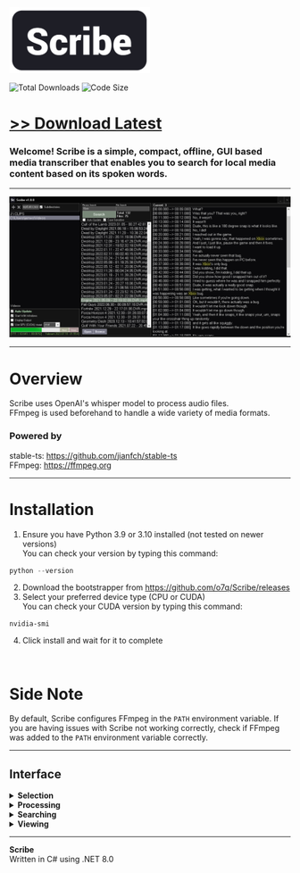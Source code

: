 <img src="assets/images/banner.png" width="50%">

![Total Downloads](https://img.shields.io/github/downloads/o7q/Scribe/total?logo=github&label=Total%20Downloads&color=%232fd653)
![Code Size](https://img.shields.io/github/languages/code-size/o7q/Scribe?logo=github&label=Code%20Size&color=%23b65cff)


# [<b>>> Download Latest</b>](https://github.com/o7q/Scribe/releases/latest/download/Scribe.exe)
### Welcome! Scribe is a simple, compact, offline, GUI based media transcriber that enables you to search for local media content based on its spoken words.

---

<img src="assets/images/program.png">

---

# Overview
Scribe uses OpenAI's whisper model to process audio files.\
FFmpeg is used beforehand to handle a wide variety of media formats.

### **Powered by**
stable-ts: https://github.com/jianfch/stable-ts \
FFmpeg: https://ffmpeg.org

---

# Installation

1. Ensure you have Python 3.9 or 3.10 installed (not tested on newer versions) \
You can check your version by typing this command:
```powershell
python --version
```
2. Download the bootstrapper from https://github.com/o7q/Scribe/releases
3. Select your preferred device type (CPU or CUDA) \
You can check your CUDA version by typing this command:
```
nvidia-smi
```
4. Click install and wait for it to complete

<br>

# Side Note
By default, Scribe configures FFmpeg in the `PATH` environment variable. If you are having issues with Scribe not working correctly, check if FFmpeg was added to the `PATH` environment variable correctly.

---

## **Interface**

<details>
<summary><b>Selection</b></summary>

- **Add Folder** Adds a watch folder to scan from
- **Remove Folder** Removes the selected watch folder
- **Filetypes** Filetypes formats to scan for (separate with a comma)
- **Scan Subdirectories** Enable the scanning of subdirectories

</details>

<details>
<summary><b>Processing</b></summary>

- **Start With Windows** Makes the program start with your computer
- **Auto Update** Enable the automatic processing of watch folders
- **Use GPU (CUDA)** Enable the usage of supported NVIDIA CUDA GPUs
- **Model** The model for the whisper speech-to-text algorithm (default is: **small**)
- **Language** The language for the whisper speech-to-text algorithm (default is: **English**)
- **Media Buffer** The amount of media files Scribe will buffer before finalizing, the higher the number the faster the processing, but **I wouldn't recommend going above 30** because of limitations relating the the Windows Command Prompt. (this because the max command length is 8191)
- **Debug** Enable debug/verbose mode, this will display all intermediate steps during processing
- **Update** Manually process media
- **Abort** Cancels the process
- **Clean** Cleans storage files that no longer have the corresponding media file tied to it, it also cleans temporary files

</details>

<details>
<summary><b>Searching</b></summary>

- **Phrase Search** The phrase to search for
- **File Search** The specific file to search for (leave blank to show all files that contain the phrase)
- **Search** Searches with the specified settings
- **Auto Update** Automatically updates the search without having to click the **Search Button**
- **Case Sensitive** Enable case sensitivity
- **Open File** Opens the selected file
- **Browse File** Browses to the selected file in Windows Explorer

</details>

<details>
<summary><b>Viewing</b></summary>

- **View Panel** This will display all of the written text as well as their timestamps of the selection media, it will highlight every occurrence of the searched phrase

</details>

---

**Scribe** \
Written in C# using .NET 8.0
